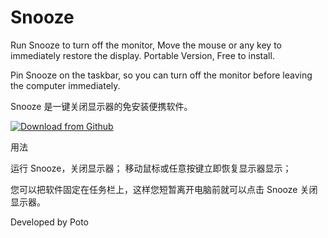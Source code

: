 # Snooze
Run Snooze to turn off the monitor, Move the mouse or any key to immediately restore the display.
Portable Version, Free to install.

Pin Snooze on the taskbar, so you can turn off the monitor before leaving the computer immediately.

Snooze 是一键关闭显示器的免安装便携软件。

[![Download from Github](https://user-images.githubusercontent.com/59009389/165435448-b17c2ff5-c6f1-4e81-bb8d-c1e5301fc613.png)](https://github.com/isPoto/Snooze/releases)

用法

运行 Snooze，关闭显示器；
移动鼠标或任意按键立即恢复显示器显示；

您可以把软件固定在任务栏上，这样您短暂离开电脑前就可以点击 Snooze 关闭显示器。

Developed by Poto
